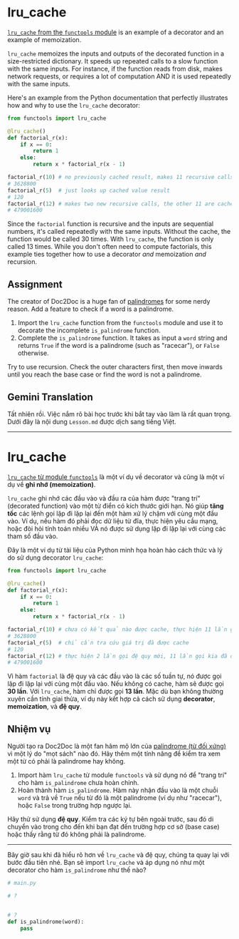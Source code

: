 # lru_cache

[`lru_cache` from the `functools` module](https://docs.python.org/3/library/functools.html#functools.lru_cache) is an example of a decorator and an example of memoization.

`lru_cache` memoizes the inputs and outputs of the decorated function in a size-restricted dictionary. It speeds up repeated calls to a slow function with the same inputs. For instance, if the function reads from disk, makes network requests, or requires a lot of computation AND it is used repeatedly with the same inputs.

Here's an example from the Python documentation that perfectly illustrates how and why to use the `lru_cache` decorator:

```python
from functools import lru_cache

@lru_cache()
def factorial_r(x):
    if x == 0:
        return 1
    else:
        return x * factorial_r(x - 1)

factorial_r(10) # no previously cached result, makes 11 recursive calls
# 3628800
factorial_r(5)  # just looks up cached value result
# 120
factorial_r(12) # makes two new recursive calls, the other 11 are cached
# 479001600
```

Since the `factorial` function is recursive and the inputs are sequential numbers, it's called repeatedly with the same inputs. Without the cache, the function would be called 30 times. With `lru_cache`, the function is only called 13 times. While you don't often need to compute factorials, this example ties together how to use a decorator _and_ memoization _and_ recursion.

## Assignment

The creator of Doc2Doc is a huge fan of [palindromes](https://en.wikipedia.org/wiki/Palindrome) for some nerdy reason. Add a feature to check if a word is a palindrome.

1. Import the `lru_cache` function from the `functools` module and use it to decorate the incomplete `is_palindrome` function.
2. Complete the `is_palindrome` function. It takes as input a `word` string and returns `True` if the word is a palindrome (such as "racecar"), or `False` otherwise.

Try to use recursion. Check the outer characters first, then move inwards until you reach the base case or find the word is not a palindrome.

## Gemini Translation

Tất nhiên rồi. Việc nắm rõ bài học trước khi bắt tay vào làm là rất quan trọng. Dưới đây là nội dung `Lesson.md` được dịch sang tiếng Việt.

-----

# lru_cache

[`lru_cache` từ module `functools`](https://docs.python.org/3/library/functools.html#functools.lru_cache) là một ví dụ về decorator và cũng là một ví dụ về **ghi nhớ (memoization)**.

`lru_cache` ghi nhớ các đầu vào và đầu ra của hàm được "trang trí" (decorated function) vào một từ điển có kích thước giới hạn. Nó giúp **tăng tốc** các lệnh gọi lặp đi lặp lại đến một hàm xử lý chậm với cùng một đầu vào. Ví dụ, nếu hàm đó phải đọc dữ liệu từ đĩa, thực hiện yêu cầu mạng, hoặc đòi hỏi tính toán nhiều VÀ nó được sử dụng lặp đi lặp lại với cùng các tham số đầu vào.

Đây là một ví dụ từ tài liệu của Python minh họa hoàn hảo cách thức và lý do sử dụng decorator `lru_cache`:

```python
from functools import lru_cache

@lru_cache()
def factorial_r(x):
    if x == 0:
        return 1
    else:
        return x * factorial_r(x - 1)

factorial_r(10) # chưa có kết quả nào được cache, thực hiện 11 lần gọi đệ quy
# 3628800
factorial_r(5)  # chỉ cần tra cứu giá trị đã được cache
# 120
factorial_r(12) # thực hiện 2 lần gọi đệ quy mới, 11 lần gọi kia đã được cache
# 479001600
```

Vì hàm `factorial` là đệ quy và các đầu vào là các số tuần tự, nó được gọi lặp đi lặp lại với cùng một đầu vào. Nếu không có cache, hàm sẽ được gọi **30 lần**. Với `lru_cache`, hàm chỉ được gọi **13 lần**. Mặc dù bạn không thường xuyên cần tính giai thừa, ví dụ này kết hợp cả cách sử dụng **decorator**, **memoization**, và **đệ quy**.

## Nhiệm vụ

Người tạo ra Doc2Doc là một fan hâm mộ lớn của [palindrome (từ đối xứng)](https://en.wikipedia.org/wiki/Palindrome) vì một lý do "mọt sách" nào đó. Hãy thêm một tính năng để kiểm tra xem một từ có phải là palindrome hay không.

1. Import hàm `lru_cache` từ module `functools` và sử dụng nó để "trang trí" cho hàm `is_palindrome` chưa hoàn chỉnh.
2. Hoàn thành hàm `is_palindrome`. Hàm này nhận đầu vào là một chuỗi `word` và trả về `True` nếu từ đó là một palindrome (ví dụ như "racecar"), hoặc `False` trong trường hợp ngược lại.

Hãy thử sử dụng **đệ quy**. Kiểm tra các ký tự bên ngoài trước, sau đó di chuyển vào trong cho đến khi bạn đạt đến trường hợp cơ sở (base case) hoặc thấy rằng từ đó không phải là palindrome.

-----

Bây giờ sau khi đã hiểu rõ hơn về `lru_cache` và đệ quy, chúng ta quay lại với bước đầu tiên nhé. Bạn sẽ import `lru_cache` và áp dụng nó như một decorator cho hàm `is_palindrome` như thế nào?

```python
# main.py

# ?


# ?
def is_palindrome(word):
    pass
```